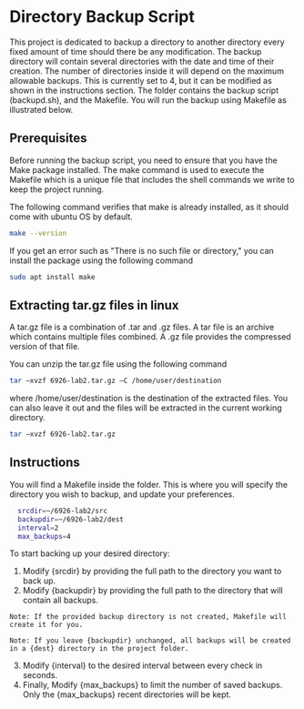 
# Directory Backup Script

This project is dedicated to backup a directory to another directory every fixed amount of time should there be any modification.
The backup directory will contain several directories with the date and time of their creation. 
The number of directories inside it will depend on the maximum allowable backups. This is currently set to 4, but it can be modified as shown in the instructions section.
The folder contains the backup script (backupd.sh), and the Makefile.
You will run the backup using Makefile as illustrated below.



## Prerequisites

Before running the backup script, you need to ensure that you have the Make package installed. 
The make command is used to execute the Makefile which is a unique file that includes the shell commands we write to keep the project running. 

The following command verifies that make is already installed, as it should come with ubuntu OS by default.
```bash
make --version
```
If you get an error such as "There is no such file or directory," you can install the package using the following command
```bash
sudo apt install make
```
 
## Extracting tar.gz files in linux
A tar.gz file is a combination of .tar and .gz files. A tar file is an archive which contains multiple files combined. A .gz file provides the compressed version of that file.

You can unzip the tar.gz file using the following command
```bash
tar –xvzf 6926-lab2.tar.gz –C /home/user/destination
```
where /home/user/destination is the destination of the extracted files. You can also leave it out and the files will be extracted in the current working directory.
```bash
tar –xvzf 6926-lab2.tar.gz
```

## Instructions

You will find a Makefile inside the folder. This is where you will specify the directory you wish to backup, and update your preferences.
```bash
  srcdir=~/6926-lab2/src
  backupdir=~/6926-lab2/dest
  interval=2
  max_backups=4
```
To start backing up your desired directory:

1. Modify {srcdir} by providing the full path to the directory you want to back up.
2. Modify {backupdir} by providing the full path to the directory that will contain all backups.


`Note: If the provided backup directory is not created, Makefile will create it for you.`

`Note: If you leave {backupdir} unchanged, all backups will be created in a {dest} directory in the project folder.` 

3. Modify {interval} to the desired interval between every check in seconds.
4. Finally, Modify {max_backups} to limit the number of saved backups. Only the {max_backups} recent directories will be kept.
